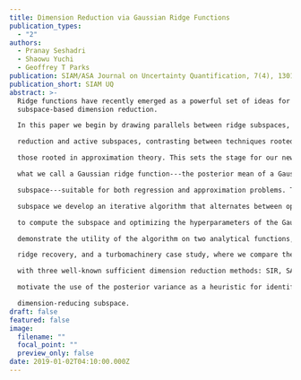 ```yaml
---
title: Dimension Reduction via Gaussian Ridge Functions
publication_types:
  - "2"
authors:
  - Pranay Seshadri
  - Shaowu Yuchi
  - Geoffrey T Parks
publication: SIAM/ASA Journal on Uncertainty Quantification, 7(4), 1301-1322.
publication_short: SIAM UQ
abstract: >-
  Ridge functions have recently emerged as a powerful set of ideas for
  subspace-based dimension reduction.

  In this paper we begin by drawing parallels between ridge subspaces, sufficient dimension

  reduction and active subspaces, contrasting between techniques rooted in statistical regression and

  those rooted in approximation theory. This sets the stage for our new algorithm that approximates

  what we call a Gaussian ridge function---the posterior mean of a Gaussian process on a dimension reducing

  subspace---suitable for both regression and approximation problems. To compute this

  subspace we develop an iterative algorithm that alternates between optimizing over the Stiefel manifold

  to compute the subspace and optimizing the hyperparameters of the Gaussian process. We

  demonstrate the utility of the algorithm on two analytical functions, where we obtain near exact

  ridge recovery, and a turbomachinery case study, where we compare the efficacy of our approach

  with three well-known sufficient dimension reduction methods: SIR, SAVE, and CR. The comparisons

  motivate the use of the posterior variance as a heuristic for identifying the suitability of a

  dimension-reducing subspace.
draft: false
featured: false
image:
  filename: ""
  focal_point: ""
  preview_only: false
date: 2019-01-02T04:10:00.000Z
---
```

